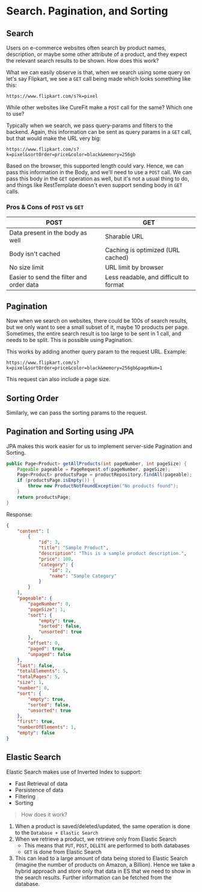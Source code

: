 # Search. Pagination, and Sorting

## Search

Users on e-commerce websites often search by product names, description, or maybe some other attribute of a product, and they expect the relevant search results to be shown. How does this work?

What we can easily observe is that, when we search using some query on let's say Flipkart, we see a `GET` call being made which looks something like this:

`https://www.flipkart.com/s?k=pixel`

While other websites like CureFit make a `POST` call for the same? Which one to use?

Typically when we search, we pass query-params and filters to the backend. Again, this information can be sent as query params in a `GET` call, but that would make the URL very big:

`https://www.flipkart.com/s?k=pixel&sortOrder=price&color=black&memory=256gb`

Based on the browser, this supported length could vary. Hence, we can pass this information in the Body, and we'll need to use a `POST` call. We can pass this body in the `GET` operation as well, but it's not a usual thing to do, and things like RestTemplate doesn't even support sending body in `GET` calls.

### Pros & Cons of `POST` vs `GET`

| POST | GET |
| - | - |
| Data present in the body as well | Sharable URL |
| Body isn't cached | Caching is optimized (URL cached) |
| No size limit | URL limit by browser |
| Easier to send the filter and order data | Less readable, and difficult to format |

## Pagination

Now when we search on websites, there could be 100s of search results, but we only want to see a small subset of it, maybe 10 products per page. Sometimes, the entire search result is too large to be sent in 1 call, and needs to be split. This is possible using Pagination.

This works by adding another query param to the request URL. Example:

`https://www.flipkart.com/s?k=pixel&sortOrder=price&color=black&memory=256gb&pageNum=1`

This request can also include a page size.

## Sorting Order

Similarly, we can pass the sorting params to the request.

## Pagination and Sorting using JPA

JPA makes this work easier for us to implement server-side Pagination and Sorting.

```java
public Page<Product> getAllProducts(int pageNumber, int pageSize) {
    Pageable pageable = PageRequest.of(pageNumber, pageSize);
    Page<Product> productsPage = productRepository.findAll(pageable);
    if (productsPage.isEmpty()) {
        throw new ProductNotFoundException("No products found");
    }
    return productsPage;
}
```

Response:

```json
{
    "content": [
        {
            "id": 3,
            "title": "Sample Product",
            "description": "This is a sample product description.",
            "price": 100,
            "category": {
                "id": 2,
                "name": "Sample Category"
            }
        }
    ],
    "pageable": {
        "pageNumber": 0,
        "pageSize": 1,
        "sort": {
            "empty": true,
            "sorted": false,
            "unsorted": true
        },
        "offset": 0,
        "paged": true,
        "unpaged": false
    },
    "last": false,
    "totalElements": 5,
    "totalPages": 5,
    "size": 1,
    "number": 0,
    "sort": {
        "empty": true,
        "sorted": false,
        "unsorted": true
    },
    "first": true,
    "numberOfElements": 1,
    "empty": false
}
```

## Elastic Search

Elastic Search makes use of Inverted Index to support:
- Fast Retrieval of data
- Persistence of data
- Filtering
- Sorting

> How does it work?

1. When a product is saved/deleted/updated, the same operation is done to the `Database + Elastic Search`
2. When we retrieve a product, we retrieve only from Elastic Search
    - This means that `PUT`, `POST`, `DELETE` are performed to both databases
    - `GET` is done from Elastic Search
3. This can lead to a large amount of data being stored to Elastic Search (imagine the number of products on Amazon, a Billion). Hence we take a hybrid approach and store only that data in ES that we need to show in the search results. Further information can be fetched from the database.